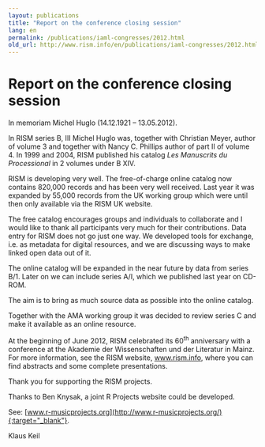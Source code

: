 ```yaml
---
layout: publications
title: "Report on the conference closing session"
lang: en
permalink: /publications/iaml-congresses/2012.html
old_url: http://www.rism.info/en/publications/iaml-congresses/2012.html
---
```


# Report on the conference closing session

In memoriam Michel Huglo (14.12.1921 – 13.05.2012).

In RISM series B, III Michel Huglo was, together with Christian Meyer, author of volume 3 and together with Nancy C. Phillips author of part II of volume 4. In 1999 and 2004, RISM published his catalog _Les Manuscrits du Processional_ in 2 volumes under B XIV.

RISM is developing very well. The free-of-charge online catalog now contains 820,000 records and has been very well received. Last year it was expanded by 55,000 records from the UK working group which were until then only available via the RISM UK website.

The free catalog encourages groups and individuals to collaborate and I would like to thank all participants very much for their contributions. Data entry for RISM does not go just one way. We developed tools for exchange, i.e. as metadata for digital resources, and we are discussing ways to make linked open data out of it.

The online catalog will be expanded in the near future by data from series B/1. Later on we can include series A/I, which we published last year on CD-ROM.

The aim is to bring as much source data as possible into the online catalog.

Together with the AMA working group it was decided to review series C and make it available as an online resource.

At the beginning of June 2012, RISM celebrated its 60<sup><span lang="en-US">th</span></sup> anniversary with a conference at the Akademie der Wissenschaften und der Literatur in Mainz. For more information, see the RISM website, www.rism.info, where you can find abstracts and some complete presentations.

Thank you for supporting the RISM projects.

Thanks to Ben Knysak, a joint R Projects website could be developed.

See: [www.r-musicprojects.org](http://www.r-musicprojects.org/){:target="_blank"}.

Klaus Keil